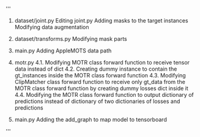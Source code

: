 '''
1. dataset/joint.py
Editing joint.py Adding masks to the target instances Modifying data augmentation

2. dataset/transforms.py
Modifying mask parts

3. main.py
Adding AppleMOTS data path

4. motr.py
4.1. Modifying MOTR class forward function to receive tensor data instead of dict
4.2. Creating dummy instance to contain the gt_instances inside the MOTR class forward function
4.3. Modifying ClipMatcher class forward function to receive only gt_data from the MOTR class forward function by creating dummy losses dict inside it
4.4. Modifying the MOTR class forward function to output dictionary of predictions instead of dictionary of two dictionaries of losses and predictions


5. main.py
Adding the add_graph to map model to tensorboard

'''
